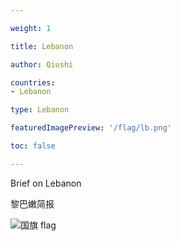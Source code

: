```yaml
---

weight: 1

title: Lebanon

author: Qiushi 

countries: 
- Lebanon

type: Lebanon

featuredImagePreview: '/flag/lb.png'

toc: false 

---
```


Brief on Lebanon

黎巴嫩简报 

<!--more-->

![国旗 flag](/flag/lb.png)